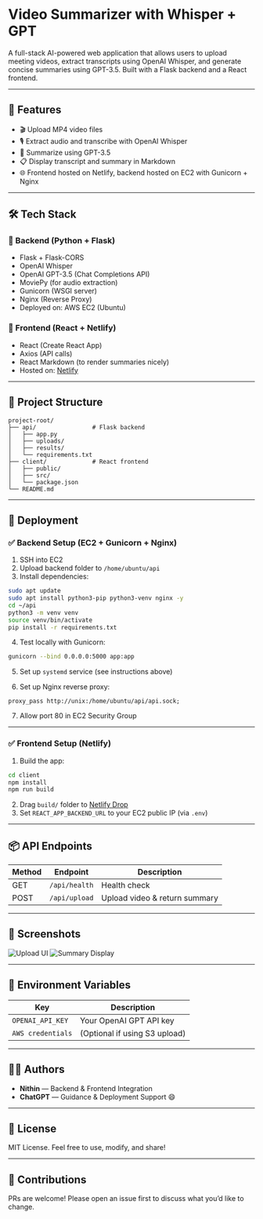 # Video Summarizer with Whisper + GPT

A full-stack AI-powered web application that allows users to upload meeting videos, extract transcripts using OpenAI Whisper, and generate concise summaries using GPT-3.5. Built with a Flask backend and a React frontend.

---

## 🌟 Features

- 🎬 Upload MP4 video files
- 🎙️ Extract audio and transcribe with OpenAI Whisper
- 🧠 Summarize using GPT-3.5
- 📋 Display transcript and summary in Markdown
- 🌐 Frontend hosted on Netlify, backend hosted on EC2 with Gunicorn + Nginx

---

## 🛠 Tech Stack

### 🧩 Backend (Python + Flask)
- Flask + Flask-CORS
- OpenAI Whisper
- OpenAI GPT-3.5 (Chat Completions API)
- MoviePy (for audio extraction)
- Gunicorn (WSGI server)
- Nginx (Reverse Proxy)
- Deployed on: AWS EC2 (Ubuntu)

### 🎨 Frontend (React + Netlify)
- React (Create React App)
- Axios (API calls)
- React Markdown (to render summaries nicely)
- Hosted on: [Netlify](https://www.netlify.com/)

---

## 📁 Project Structure

```
project-root/
├── api/                # Flask backend
│   ├── app.py
│   ├── uploads/
│   ├── results/
│   └── requirements.txt
├── client/             # React frontend
│   ├── public/
│   ├── src/
│   └── package.json
└── README.md
```

---

## 🚀 Deployment

### ✅ Backend Setup (EC2 + Gunicorn + Nginx)

1. SSH into EC2
2. Upload backend folder to `/home/ubuntu/api`
3. Install dependencies:

```bash
sudo apt update
sudo apt install python3-pip python3-venv nginx -y
cd ~/api
python3 -m venv venv
source venv/bin/activate
pip install -r requirements.txt
```

4. Test locally with Gunicorn:
```bash
gunicorn --bind 0.0.0.0:5000 app:app
```

5. Set up `systemd` service (see instructions above)

6. Set up Nginx reverse proxy:
```nginx
proxy_pass http://unix:/home/ubuntu/api/api.sock;
```

7. Allow port 80 in EC2 Security Group

---

### ✅ Frontend Setup (Netlify)

1. Build the app:
```bash
cd client
npm install
npm run build
```

2. Drag `build/` folder to [Netlify Drop](https://app.netlify.com/drop)
3. Set `REACT_APP_BACKEND_URL` to your EC2 public IP (via `.env`)

---

## 📦 API Endpoints

| Method | Endpoint           | Description                    |
|--------|--------------------|--------------------------------|
| GET    | `/api/health`      | Health check                   |
| POST   | `/api/upload`      | Upload video & return summary  |

---

## 📸 Screenshots

![Upload UI](docs/upload.png)
![Summary Display](docs/summary.png)

---

## 🔐 Environment Variables

| Key               | Description                     |
|------------------|---------------------------------|
| `OPENAI_API_KEY` | Your OpenAI GPT API key         |
| `AWS credentials`| (Optional if using S3 upload)   |

---

## 👨‍💻 Authors

- **Nithin** — Backend & Frontend Integration
- **ChatGPT** — Guidance & Deployment Support 😄

---

## 📄 License

MIT License. Feel free to use, modify, and share!

---

## 🙌 Contributions

PRs are welcome! Please open an issue first to discuss what you’d like to change.
